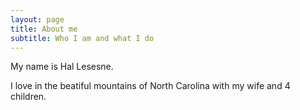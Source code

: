 ```yaml
---
layout: page
title: About me
subtitle: Who I am and what I do
---
```


My name is Hal Lesesne.

I love in the beatiful mountains of North Carolina with my wife and 4 children. 
